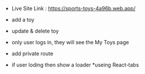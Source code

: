 * Live Site Link : https://sports-toys-4a96b.web.app/

* add a toy
* update & delete toy
* only  user logs in, they will see the My Toys page
* add private route
* if user loding then show a loader
*useing React-tabs 